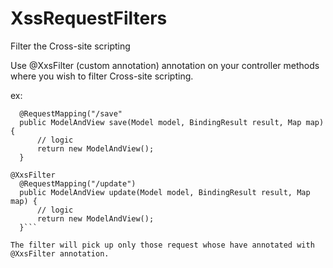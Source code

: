 # XssRequestFilters
Filter the Cross-site scripting


Use @XxsFilter (custom annotation) annotation on your controller methods where you wish to filter  Cross-site scripting.

ex:

  ```@XxsFilter
    @RequestMapping("/save"
    public ModelAndView save(Model model, BindingResult result, Map map) {
        // logic
        return new ModelAndView();
    }

  @XxsFilter
    @RequestMapping("/update")
    public ModelAndView update(Model model, BindingResult result, Map map) {
        // logic
        return new ModelAndView();
    }```

 The filter will pick up only those request whose have annotated with @XxsFilter annotation.
